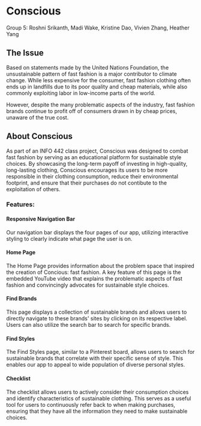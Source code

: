 # Conscious
Group 5: Roshni Srikanth, Madi Wake, Kristine Dao, Vivien Zhang, Heather Yang

## The Issue

Based on statements made by the United Nations Foundation, the unsustainable pattern of fast fashion is a major contributor to climate change. While less expensive for the consumer, fast fashion clothing often ends up in landfills due to its poor quality and cheap materials, while also commonly exploiting labor in low-income parts of the world. 

However, despite the many problematic aspects of the industry, fast fashion brands continue to profit off of consumers drawn in by cheap prices, unaware of the true cost. 

## About Conscious

As part of an INFO 442 class project, Conscious was designed to combat fast fashion by serving as an educational platform for sustainable style choices. By showcasing the long-term payoff of investing in high-quality, long-lasting clothing, Conscious encourages its users to be more responsible in their clothing consumption, reduce their environmental footprint, and ensure that their purchases do not contibute to the exploitation of others. 

### Features:

#### Responsive Navigation Bar

Our navigation bar displays the four pages of our app, utilizing interactive styling to clearly indicate what page the user is on.

#### Home Page

The Home Page provides information about the problem space that inspired the creation of Concious: fast fashion. A key feature of this page is the embedded YouTube video that explains the problematic aspects of fast fashion and convincingly advocates for sustainable style choices. 

#### Find Brands

This page displays a collection of sustainable brands and allows users to directly navigate to these brands' sites by clicking on its respective label. Users can also utilize the search bar to search for specific brands. 

#### Find Styles

The Find Styles page, similar to a Pinterest board, allows users to search for sustainable brands that correlate with their specific sense of style. This enables our app to appeal to wide population of diverse personal styles. 

#### Checklist

The checklist allows users to actively consider their consumption choices and identify characteristics of sustainable clothing. This serves as a useful tool for users to continuously refer back to when making purchases, ensuring that they have all the information they need to make sustainable choices. 



